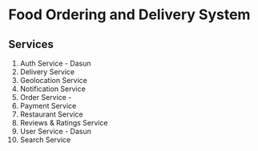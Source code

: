 # Food Ordering and Delivery System

## Services
1. Auth Service - Dasun
2. Delivery Service
3. Geolocation Service
4. Notification Service
5. Order Service -
6. Payment Service
7. Restaurant Service
8. Reviews & Ratings Service
9. User Service - Dasun
10. Search Service
